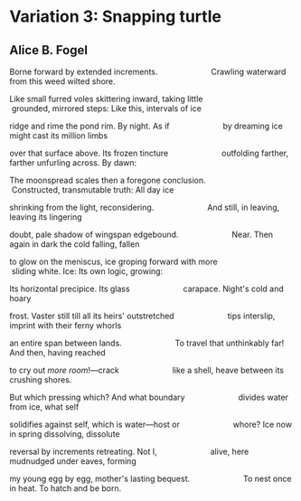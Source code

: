 # Variation 3: Snapping turtle
## Alice B. Fogel
Borne forward by extended increments.
                       Crawling waterward from this weed wilted shore.

Like small furred voles skittering inward, taking little
                       grounded, mirrored steps: Like this, intervals of ice

ridge and rime the pond rim. By night. As if
                       by dreaming ice might cast its million limbs

over that surface above. Its frozen tincture
                       outfolding farther, farther unfurling across. By dawn:

The moonspread scales then a foregone conclusion.
                       Constructed, transmutable truth: All day ice

shrinking from the light, reconsidering.
                       And still, in leaving, leaving its lingering

doubt, pale shadow of wingspan edgebound.
                       Near. Then again in dark the cold falling, fallen

to glow on the meniscus, ice groping forward with more
                       sliding white. Ice: Its own logic, growing:

Its horizontal precipice. Its glass
                       carapace. Night's cold and hoary

frost. Vaster still till all its heirs' outstretched
                       tips interslip, imprint with their ferny whorls

an entire span between lands.
                       To travel that unthinkably far! And then, having
reached

to cry out _more room_!—crack
                       like a shell, heave between its crushing shores.

But which pressing which? And what boundary
                       divides water from ice, what self

solidifies against self, which is water—host or
                       whore? Ice now in spring dissolving, dissolute

reversal by increments retreating. Not I,
                       alive, here mudnudged under eaves, forming

my young egg by egg, mother's lasting bequest.
                       To nest once in heat. To hatch and be born.